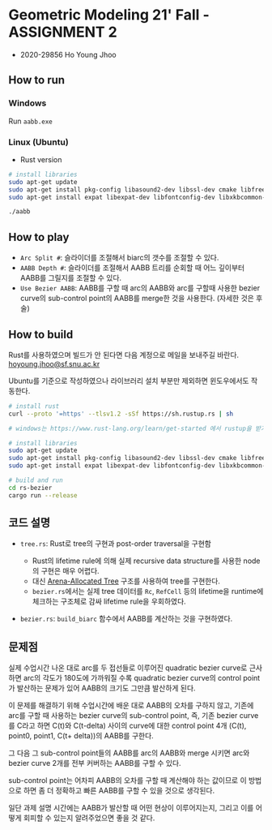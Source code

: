 # Geometric Modeling 21' Fall - ASSIGNMENT 2

* 2020-29856 Ho Young Jhoo

## How to run

### Windows

Run `aabb.exe`

### Linux (Ubuntu)

* Rust version

``` sh
# install libraries
sudo apt-get update
sudo apt-get install pkg-config libasound2-dev libssl-dev cmake libfreetype6-dev libxcb-composite0-dev
sudo apt-get install expat libexpat-dev libfontconfig-dev libxkbcommon-dev libxcb-render0-dev libxcb-shape0-dev libxcb-xfixes0-dev

./aabb
```

## How to play

* `Arc Split #`: 슬라이더를 조절해서 biarc의 갯수를 조절할 수 있다.
* `AABB Depth #`: 슬라이더를 조절해서 AABB 트리를 순회할 때 어느 깊이부터 AABB를 그릴지를 조절할 수 있다.
* `Use Bezier AABB`: AABB를 구할 때 arc의 AABB와 arc를 구할때 사용한 bezier curve의 sub-control point의 AABB를 merge한 것을 사용한다. (자세한 것은 후술)

## How to build

Rust를 사용하였으며 빌드가 안 된다면 다음 계정으로 메일을 보내주길 바란다. [hoyoung.jhoo@sf.snu.ac.kr](hoyoung.jhoo@sf.snu.ac.kr)

Ubuntu를 기준으로 작성하였으나 라이브러리 설치 부분만 제외하면 윈도우에서도 작동한다.

``` sh
# install rust
curl --proto '=https' --tlsv1.2 -sSf https://sh.rustup.rs | sh

# windows는 https://www.rust-lang.org/learn/get-started 에서 rustup을 받기 바람.

# install libraries
sudo apt-get update
sudo apt-get install pkg-config libasound2-dev libssl-dev cmake libfreetype6-dev libexpat1-dev libxcb-composite0-dev
sudo apt-get install expat libexpat-dev libfontconfig-dev libxkbcommon-dev libxcb-render0-dev libxcb-shape0-dev libxcb-xfixes0-dev

# build and run
cd rs-bezier
cargo run --release
```

## 코드 설명

* `tree.rs`: Rust로 tree의 구현과 post-order traversal을 구현함
  - Rust의 lifetime rule에 의해 실제 recursive data structure를 사용한 node의 구현은 매우 어렵다.
  - 대신 [Arena-Allocated Tree](https://dev.to/deciduously/no-more-tears-no-more-knots-arena-allocated-trees-in-rust-44k6) 구조를 사용하여 tree를 구현한다.
  - `bezier.rs`에서는 실제 tree 데이터를 `Rc`, `RefCell` 등의 lifetime을 runtime에 체크하는 구조체로 감싸 lifetime rule을 우회하였다.

* `bezier.rs`: `build_biarc` 함수에서 AABB를 계산하는 것을 구현하였다.

## 문제점

실제 수업시간 나온 대로 arc를 두 접선들로 이루어진 quadratic bezier curve로 근사하면 arc의 각도가 180도에 가까워질 수록 quadratic bezier curve의 control point가 발산하는 문제가 있어 AABB의 크기도 그만큼 발산하게 된다.

이 문제를 해결하기 위해 수업시간에 배운 대로 AABB의 오차를 구하지 않고, 기존에 arc를 구할 때 사용하는 bezier curve의 sub-control point, 즉, 기존 bezier curve를 C라고 하면 C(t)와 C(t-delta) 사이의 curve에 대한 control point 4개 (C(t), point0, point1, C(t+ delta))의 AABB를 구한다.

그 다음 그 sub-control point들의 AABB를 arc의 AABB와 merge 시키면 arc와 bezier curve 2개를 전부 커버하는 AABB를 구할 수 있다.

sub-control point는 어차피 AABB의 오차를 구할 때 계산해야 하는 값이므로 이 방법으로 하면 좀 더 정확하고 빠른 AABB를 구할 수 있을 것으로 생각된다.

일단 과제 설명 시간에는 AABB가 발산할 때 어떤 현상이 이루어지는지, 그리고 이를 어떻게 회피할 수 있는지 알려주었으면 좋을 것 같다.

